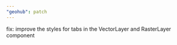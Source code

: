```yaml
---
"geohub": patch
---
```


fix: improve the styles for tabs in the VectorLayer and RasterLayer component
